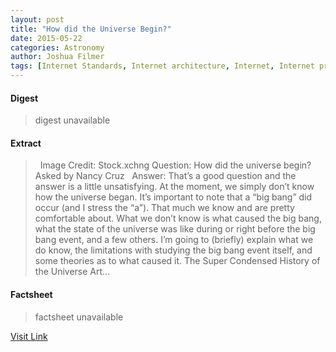 ```yaml
---
layout: post
title: "How did the Universe Begin?"
date: 2015-05-22
categories: Astronomy
author: Joshua Filmer
tags: [Internet Standards, Internet architecture, Internet, Internet protocols, IT infrastructure, Communications protocols, Networking standards, Cyberspace, Network protocols, Computer networking]
---
```



#### Digest
>digest unavailable

#### Extract
>&nbsp; Image Credit: Stock.xchng Question: How did the universe begin? Asked by Nancy Cruz   Answer: That&#8217;s a good question and the answer is a little unsatisfying. At the moment, we simply don&#8217;t know how the universe began. It&#8217;s important to note that a &#8220;big bang&#8221; did occur (and I stress the &#8220;a&#8221;). That much we know and are pretty comfortable about. What we don&#8217;t know is what caused the big bang, what the state of the universe was like during or right before the big bang event, and a few others. I&#8217;m going to (briefly) explain what we do know, the limitations with studying the big bang event itself, and some theories as to what caused it. The Super Condensed History of the Universe Art...

#### Factsheet
>factsheet unavailable

[Visit Link](http://www.fromquarkstoquasars.com/how-did-the-universe-begin/)


